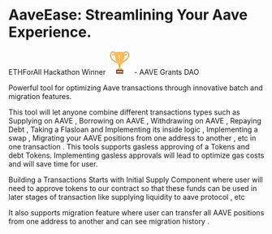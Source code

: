 # AaveEase: Streamlining Your Aave Experience.

ETHForAll Hackathon Winner ![image info](./trophy.png) - AAVE Grants DAO

Powerful tool for optimizing Aave transactions through innovative batch and migration features.

This tool will let anyone combine different transactions types such as Supplying on AAVE , Borrowing on AAVE , Withdrawing on AAVE , Repaying Debt , Taking a Flasloan and Implementing its inside logic , Implementing a swap , Migrating your AAVE positions from one address to another , etc in one transaction . This tools supports gasless approving of a Tokens and debt Tokens. Implementing gasless approvals will lead to optimize gas costs and will save time for user.

Building a Transactions Starts with Initial Supply Component where user will need to approve tokens to our contract so that these funds can be used in later stages of transaction like supplying liquidity to aave protocol , etc

It also supports migration feature where user can transfer all AAVE positions from one address to another and can see migration history .
